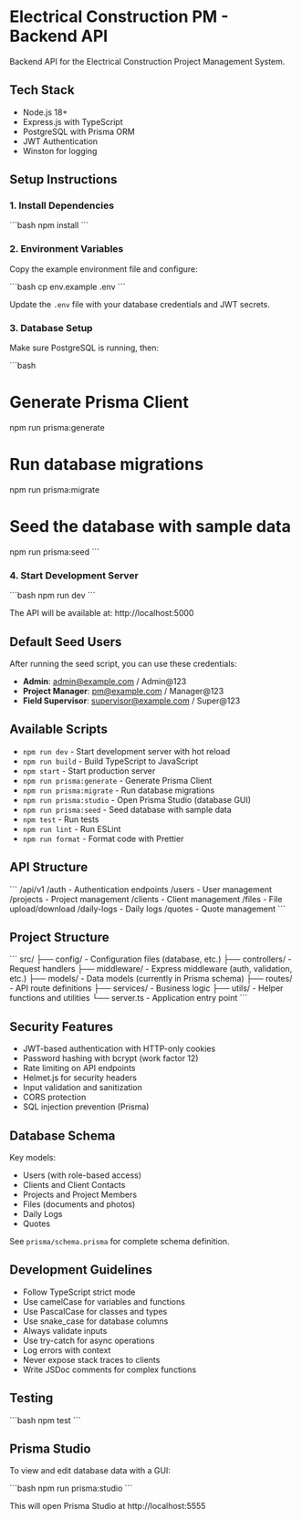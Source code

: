 # Electrical Construction PM - Backend API

Backend API for the Electrical Construction Project Management System.

## Tech Stack

- Node.js 18+
- Express.js with TypeScript
- PostgreSQL with Prisma ORM
- JWT Authentication
- Winston for logging

## Setup Instructions

### 1. Install Dependencies

\`\`\`bash
npm install
\`\`\`

### 2. Environment Variables

Copy the example environment file and configure:

\`\`\`bash
cp env.example .env
\`\`\`

Update the `.env` file with your database credentials and JWT secrets.

### 3. Database Setup

Make sure PostgreSQL is running, then:

\`\`\`bash
# Generate Prisma Client
npm run prisma:generate

# Run database migrations
npm run prisma:migrate

# Seed the database with sample data
npm run prisma:seed
\`\`\`

### 4. Start Development Server

\`\`\`bash
npm run dev
\`\`\`

The API will be available at: http://localhost:5000

## Default Seed Users

After running the seed script, you can use these credentials:

- **Admin**: admin@example.com / Admin@123
- **Project Manager**: pm@example.com / Manager@123
- **Field Supervisor**: supervisor@example.com / Super@123

## Available Scripts

- `npm run dev` - Start development server with hot reload
- `npm run build` - Build TypeScript to JavaScript
- `npm start` - Start production server
- `npm run prisma:generate` - Generate Prisma Client
- `npm run prisma:migrate` - Run database migrations
- `npm run prisma:studio` - Open Prisma Studio (database GUI)
- `npm run prisma:seed` - Seed database with sample data
- `npm test` - Run tests
- `npm run lint` - Run ESLint
- `npm run format` - Format code with Prettier

## API Structure

\`\`\`
/api/v1
  /auth          - Authentication endpoints
  /users         - User management
  /projects      - Project management
  /clients       - Client management
  /files         - File upload/download
  /daily-logs    - Daily logs
  /quotes        - Quote management
\`\`\`

## Project Structure

\`\`\`
src/
├── config/         - Configuration files (database, etc.)
├── controllers/    - Request handlers
├── middleware/     - Express middleware (auth, validation, etc.)
├── models/         - Data models (currently in Prisma schema)
├── routes/         - API route definitions
├── services/       - Business logic
├── utils/          - Helper functions and utilities
└── server.ts       - Application entry point
\`\`\`

## Security Features

- JWT-based authentication with HTTP-only cookies
- Password hashing with bcrypt (work factor 12)
- Rate limiting on API endpoints
- Helmet.js for security headers
- Input validation and sanitization
- CORS protection
- SQL injection prevention (Prisma)

## Database Schema

Key models:
- Users (with role-based access)
- Clients and Client Contacts
- Projects and Project Members
- Files (documents and photos)
- Daily Logs
- Quotes

See `prisma/schema.prisma` for complete schema definition.

## Development Guidelines

- Follow TypeScript strict mode
- Use camelCase for variables and functions
- Use PascalCase for classes and types
- Use snake_case for database columns
- Always validate inputs
- Use try-catch for async operations
- Log errors with context
- Never expose stack traces to clients
- Write JSDoc comments for complex functions

## Testing

\`\`\`bash
npm test
\`\`\`

## Prisma Studio

To view and edit database data with a GUI:

\`\`\`bash
npm run prisma:studio
\`\`\`

This will open Prisma Studio at http://localhost:5555

